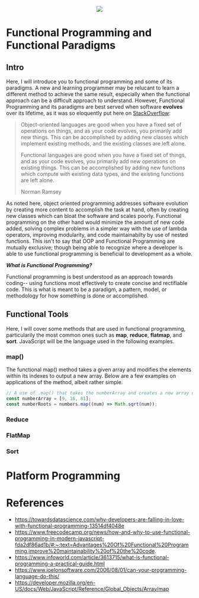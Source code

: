 
<p align = "center"><img src="https://cloud.netlifyusercontent.com/assets/344dbf88-fdf9-42bb-adb4-46f01eedd629/004935cd-848e-4eb4-aefe-252ce0cfc041/fp-preview.png"></p>

# Functional Programming and Functional Paradigms

## Intro

Here, I will introduce you to functional programming and some of its paradigms. A new and learning programmer may be relucant to learn a different method to achieve the same result, especially when the functional approach can be a difficult approach to understand. However, Functional Programming and its paradigms are best served when software **evolves** over its lifetime, as it was so eloquently put here on [StackOverflow](https://stackoverflow.com/questions/2078978/functional-programming-vs-object-oriented-programming):

> Object-oriented languages are good when you have a fixed set of operations on things, and as your code evolves, you primarily add new things. This can be accomplished by adding new classes which implement existing methods, and the existing classes are left alone. 
> 
> Functional languages are good when you have a fixed set of things, and as your code evolves, you primarily add new operations on existing things. This can be accomplished by adding new functions which compute with existing data types, and the existing functions are left alone.
> 
> Norman Ramsey

As noted here, object oriented programming addresses software evolution by creating more content to accomplish the task at hand, often by creating new classes which can bloat the software and scales poorly. Functional programming on the other hand would minimize the amount of new code added, solving complex problems in a simpler way with the use of lambda operators, improving modularity, and code maintainabilty by use of nested functions. This isn't to say that OOP and Functional Programming are mutually exclusive; though being able to recognize where a developer is able to use functional programming is beneficial to development as a whole.

**_What is Functional Programming?_**
 
 Functional programming is best understood as an approach towards coding-- using functions most effectively to create concise and rectifiable code. This is what is meant to be a paradigm, a pattern, model, or methodology for how something is done or accomplished.
 
 ## Functional Tools
 
  Here, I will cover some methods that are used in functional programming, particularily the most common ones such as **map**, **reduce**, **flatmap**, and **sort**. JavaScript will be the language used in the following examples.
 
 ### map()
 
 The functional map() method takes a given array and modifies the elements within its indexes to output a new array. Below are a few examples on applications of the method, albeit rather simple.
 
 ```javascript
 // A use of .map() that takes the numberArray and creates a new array of the modified numbers.
const numberArray = [9, 16, 81];
const numberRoots = numbers.map((num) => Math.sqrt(num));
 ```
 
 ### Reduce
 
 ### FlatMap
 
 ### Sort

# Platform Programming

# References

- https://towardsdatascience.com/why-developers-are-falling-in-love-with-functional-programming-13514df4048e
- https://www.freecodecamp.org/news/how-and-why-to-use-functional-programming-in-modern-javascript-fda2df86ad1b/#:~:text=Advantages%20Of%20Functional%20Programming,improve%20maintainability%20of%20the%20code.
- https://www.infoworld.com/article/3613715/what-is-functional-programming-a-practical-guide.html
- https://www.joelonsoftware.com/2006/08/01/can-your-programming-language-do-this/
- https://developer.mozilla.org/en-US/docs/Web/JavaScript/Reference/Global_Objects/Array/map
